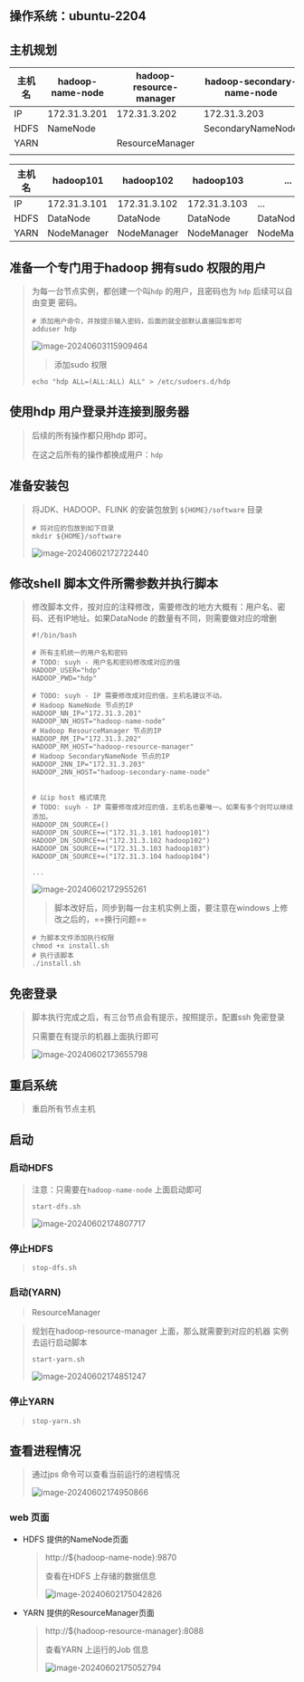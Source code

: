 ## 操作系统：ubuntu-2204



## 主机规划





| 主机名  | hadoop-name-node | hadoop-resource-manager | hadoop-secondary-name-node   |
|------|----------------|-----------------------|-------------------|
| IP   | 172.31.3.201   | 172.31.3.202          | 172.31.3.203      |
| HDFS | NameNode       |                       | SecondaryNameNode |
| YARN |                | ResourceManager       |                   |
|      |                |                       |                   |



| 主机名  | hadoop101    | hadoop102    | hadoop103    | ...         | hadoopxxx    |
|------|--------------|--------------|--------------|-------------|--------------|
| IP   | 172.31.3.101 | 172.31.3.102 | 172.31.3.103 | ...         | 172.31.3.xxx |
| HDFS | DataNode     | DataNode     | DataNode     | DataNode    | DataNode     |
| YARN | NodeManager  | NodeManager  | NodeManager  | NodeManager | NodeManager  |



## 准备一个专门用于hadoop 拥有sudo 权限的用户

> 为每一台节点实例，都创建一个叫`hdp` 的用户，且密码也为 `hdp` 后续可以自由变更 密码。
>
> ```shell
> # 添加用户命令，并按提示输入密码，后面的就全部默认直接回车即可
> adduser hdp
> ```
>
> ![image-20240603115909464](00-完全规划.assets/image-20240603115909464.png)
> 
> > 添加sudo 权限
> 
> ```shell
> echo "hdp ALL=(ALL:ALL) ALL" > /etc/sudoers.d/hdp
> ```
> 
> 



## 使用hdp 用户登录并连接到服务器

> 后续的所有操作都只用hdp 即可。
>
> 在这之后所有的操作都换成用户：`hdp`



## 准备安装包

> 将JDK、HADOOP、FLINK 的安装包放到 `${HOME}/software` 目录 
>
> ```shell
> # 将对应的包放到如下目录
> mkdir ${HOME}/software
> ```
>
> ![image-20240602172722440](00-完全规划.assets/image-20240602172722440.png)





## 修改shell 脚本文件所需参数并执行脚本

> 修改脚本文件，按对应的注释修改，需要修改的地方大概有：用户名、密码、还有IP地址。如果DataNode 的数量有不同，则需要做对应的增删
>
> ```shell
> #!/bin/bash
> 
> # 所有主机统一的用户名和密码
> # TODO: suyh - 用户名和密码修改成对应的值
> HADOOP_USER="hdp"
> HADOOP_PWD="hdp"
> 
> # TODO: suyh - IP 需要修改成对应的值，主机名建议不动。
> # Hadoop NameNode 节点的IP
> HADOOP_NN_IP="172.31.3.201"
> HADOOP_NN_HOST="hadoop-name-node"
> # Hadoop ResourceManager 节点的IP
> HADOOP_RM_IP="172.31.3.202"
> HADOOP_RM_HOST="hadoop-resource-manager"
> # Hadoop SecondaryNameNode 节点的IP
> HADOOP_2NN_IP="172.31.3.203"
> HADOOP_2NN_HOST="hadoop-secondary-name-node"
> 
> 
> # 以ip host 格式填充
> # TODO: suyh - IP 需要修改成对应的值，主机名也要唯一。如果有多个则可以继续添加。
> HADOOP_DN_SOURCE=()
> HADOOP_DN_SOURCE+=("172.31.3.101 hadoop101")
> HADOOP_DN_SOURCE+=("172.31.3.102 hadoop102")
> HADOOP_DN_SOURCE+=("172.31.3.103 hadoop103")
> HADOOP_DN_SOURCE+=("172.31.3.104 hadoop104")
> 
> ...
> ```
>
> ![image-20240602172955261](00-完全规划.assets/image-20240602172955261.png)
>
> > 脚本改好后，同步到每一台主机实例上面，要注意在windows 上修改之后的，==换行问题==
>
> ```shell
> # 为脚本文件添加执行权限
> chmod +x install.sh
> # 执行该脚本
> ./install.sh
> ```
>
> 

## 免密登录

> 脚本执行完成之后，有三台节点会有提示，按照提示，配置ssh 免密登录
>
> 只需要在有提示的机器上面执行即可
>
> ![image-20240602173655798](00-完全规划.assets/image-20240602173655798.png)



## 重启系统

> 重启所有节点主机

## 启动

### 启动HDFS

> 注意：只需要在`hadoop-name-node` 上面启动即可
>
> ```shell
> start-dfs.sh
> ```
>
> ![image-20240602174807717](00-完全规划.assets/image-20240602174807717.png)

### 停止HDFS

> ```shell
> stop-dfs.sh
> ```

### 启动(YARN)

>  ResourceManager

> 规划在hadoop-resource-manager 上面，那么就需要到对应的机器 实例去运行启动脚本
>
> ```shell
> start-yarn.sh
> ```
>
> ![image-20240602174851247](00-完全规划.assets/image-20240602174851247.png)

### 停止YARN

> ```shell
> stop-yarn.sh
> ```

## 查看进程情况

> 通过jps 命令可以查看当前运行的进程情况
>
> ![image-20240602174950866](00-完全规划.assets/image-20240602174950866.png)

### web 页面

- HDFS 提供的NameNode页面

  > http://${hadoop-name-node}:9870
  >
  > 查看在HDFS 上存储的数据信息
  >
  > ![image-20240602175042826](00-完全规划.assets/image-20240602175042826.png)

- YARN 提供的ResourceManager页面

  > http://${hadoop-resource-manager}:8088
  >
  > 查看YARN 上运行的Job 信息
  >
  > ![image-20240602175052794](00-完全规划.assets/image-20240602175052794.png)